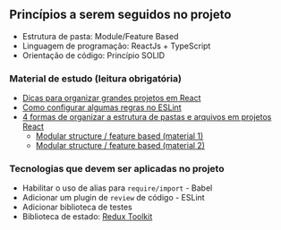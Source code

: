 ## Princípios a serem seguidos no projeto

- Estrutura de pasta: Module/Feature Based
- Linguagem de programação: ReactJs + TypeScript
- Orientação de código: Princípio SOLID


### Material de estudo (leitura obrigatória)

- [Dicas para organizar grandes projetos em React](https://www.sitepoint.com/organize-large-react-application/)
- [Como configurar algumas regras no ESLint](https://github.com/jsx-eslint/eslint-plugin-react/blob/HEAD/docs/rules/jsx-filename-extension.md)
- [4 formas de organizar a estrutura de pastas e arquivos em projetos React](https://reboot.studio/blog/folder-structures-to-organize-react-project/)
  - [Modular structure / feature based (material 1)](https://levelup.gitconnected.com/building-a-scalable-and-modular-architecture-for-react-ts-applications-e1d917250e04)
  - [Modular structure / feature based (material 2)](https://alexmngn.medium.com/why-react-developers-should-modularize-their-applications-d26d381854c1)


### Tecnologias que devem ser aplicadas no projeto

- Habilitar o uso de alias para `require/import` - Babel
- Adicionar um plugin de `review` de código - ESLint
- Adicionar biblioteca de testes
- Biblioteca de estado: [Redux Toolkit](https://redux-toolkit.js.org)
